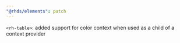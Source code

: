 ```yaml
---
"@rhds/elements": patch
---
```


`<rh-table>`: added support for color context when used as a child of a context provider
